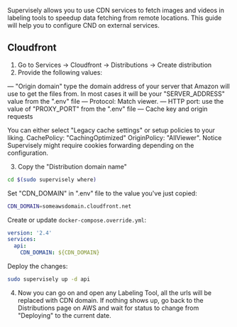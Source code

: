 Supervisely allows you to use CDN services to fetch images and videos in labeling tools to speedup data fetching from remote locations. This guide will help you to configure CND on external services.

## Cloudfront

1. Go to Services → Cloudfront → Distributions → Create distribution
2. Provide the following values:

— "Origin domain" type the domain address of your server that Amazon will use to get the files from. In most cases it will be your "SERVER_ADDRESS" value from the ".env" file 
— Protocol: Match viewer.
— HTTP port: use the value of "PROXY_PORT" from the ".env" file
— Cache key and origin requests

You can either select "Legacy cache settings" or setup policies to your liking.
CachePolicy: "CachingOptimized"
OriginPolicy: "AllViewer". Notice Supervisely might require cookies forwarding depending on the configuration.

3. Copy the "Distribution domain name"

```bash
cd $(sudo supervisely where)
```

Set "CDN_DOMAIN" in ".env" file to the value you've just copied:

```bash
CDN_DOMAIN=someawsdomain.cloudfront.net
```

Create or update `docker-compose.override.yml`:

```yaml
version: '2.4'
services:
  api:
    CDN_DOMAIN: ${CDN_DOMAIN}
```

Deploy the changes:
```bash
sudo supervisely up -d api
```

4. Now you can go on and open any Labeling Tool, all the urls will be replaced with CDN domain. If nothing shows up, go back to the Distributions page on AWS and wait for status to change from "Deploying" to the current date.
